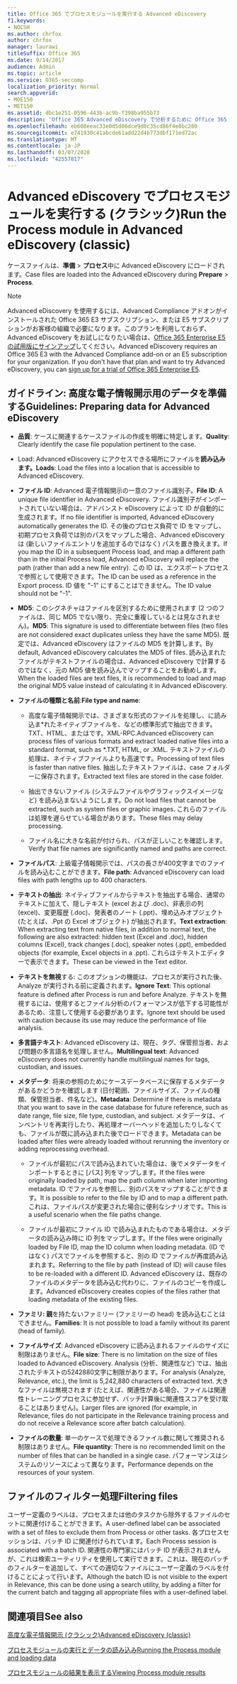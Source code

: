 ```yaml
---
title: Office 365 でプロセスモジュールを実行する Advanced eDiscovery
f1.keywords:
- NOCSH
ms.author: chrfox
author: chrfox
manager: laurawi
titleSuffix: Office 365
ms.date: 9/14/2017
audience: Admin
ms.topic: article
ms.service: O365-seccomp
localization_priority: Normal
search.appverid:
- MOE150
- MET150
ms.assetid: dbc1e251-0596-443b-ac9b-f398ba955b73
description: 'Office 365 Advanced eDiscovery で分析するために Office 365 データのケースファイルを準備するためのガイドラインについて説明します。  '
ms.openlocfilehash: eb608eeac33e0d5d06dce9d0c35cd86f4e0bc280
ms.sourcegitcommit: e741930c41abcde61add22d4b773dbf171ed72ac
ms.translationtype: MT
ms.contentlocale: ja-JP
ms.lasthandoff: 03/07/2020
ms.locfileid: "42557817"
---
```

# <a name="run-the-process-module-in-advanced-ediscovery-classic"></a><span data-ttu-id="88e80-103">Advanced eDiscovery でプロセスモジュールを実行する (クラシック)</span><span class="sxs-lookup"><span data-stu-id="88e80-103">Run the Process module in Advanced eDiscovery (classic)</span></span>

<span data-ttu-id="88e80-104">ケースファイルは、**準備** \> **プロセス**中に Advanced eDiscovery にロードされます。</span><span class="sxs-lookup"><span data-stu-id="88e80-104">Case files are loaded into the Advanced eDiscovery during **Prepare** \> **Process**.</span></span> 
  
> [!NOTE]
> <span data-ttu-id="88e80-p101">Advanced eDiscovery を使用するには、Advanced Compliance アドオンがインストールされた Office 365 E3 サブスクリプション、または E5 サブスクリプションがお客様の組織で必要になります。このプランを利用しておらず、Advanced eDiscovery をお試しになりたい場合は、[Office 365 Enterprise E5 の試用版にサインアップ](https://go.microsoft.com/fwlink/p/?LinkID=698279)してください。</span><span class="sxs-lookup"><span data-stu-id="88e80-p101">Advanced eDiscovery requires an Office 365 E3 with the Advanced Compliance add-on or an E5 subscription for your organization. If you don't have that plan and want to try Advanced eDiscovery, you can [sign up for a trial of Office 365 Enterprise E5](https://go.microsoft.com/fwlink/p/?LinkID=698279).</span></span> 
  
## <a name="guidelines-preparing-data-for-advanced-ediscovery"></a><span data-ttu-id="88e80-107">ガイドライン: 高度な電子情報開示用のデータを準備する</span><span class="sxs-lookup"><span data-stu-id="88e80-107">Guidelines: Preparing data for Advanced eDiscovery</span></span>

- <span data-ttu-id="88e80-108">**品質**: ケースに関連するケースファイルの作成を明確に特定します。</span><span class="sxs-lookup"><span data-stu-id="88e80-108">**Quality**: Clearly identify the case file population pertinent to the case.</span></span>
    
- <span data-ttu-id="88e80-109">Load: Advanced eDiscovery にアクセスできる場所にファイルを**読み込みます。**</span><span class="sxs-lookup"><span data-stu-id="88e80-109">**Loads**: Load the files into a location that is accessible to Advanced eDiscovery.</span></span>
    
- <span data-ttu-id="88e80-110">**ファイル ID**: Advanced 電子情報開示の一意のファイル識別子。</span><span class="sxs-lookup"><span data-stu-id="88e80-110">**File ID**: A unique file identifier in Advanced eDiscovery.</span></span> <span data-ttu-id="88e80-111">ファイル識別子がインポートされていない場合は、アドバンスト eDiscovery によって ID が自動的に生成されます。</span><span class="sxs-lookup"><span data-stu-id="88e80-111">If no file identifier is imported, Advanced eDiscovery automatically generates the ID.</span></span> <span data-ttu-id="88e80-112">その後のプロセス負荷で ID をマップし、初期プロセス負荷では別のパスをマップした場合、Advanced eDiscovery は (新しいファイルエントリを追加するのではなく) パスを置き換えます。</span><span class="sxs-lookup"><span data-stu-id="88e80-112">If you map the ID in a subsequent Process load, and map a different path than in the initial Process load, Advanced eDiscovery will replace the path (rather than add a new file entry).</span></span> <span data-ttu-id="88e80-113">この ID は、エクスポートプロセスで参照として使用できます。</span><span class="sxs-lookup"><span data-stu-id="88e80-113">The ID can be used as a reference in the Export process.</span></span> <span data-ttu-id="88e80-114">ID 値を "-1" にすることはできません。</span><span class="sxs-lookup"><span data-stu-id="88e80-114">The ID value should not be "-1".</span></span>
    
- <span data-ttu-id="88e80-115">**MD5**: このシグネチャはファイルを区別するために使用されます (2 つのファイルは、同じ MD5 でない限り、完全に重複しているとは見なされません)。</span><span class="sxs-lookup"><span data-stu-id="88e80-115">**MD5**: This signature is used to differentiate between files (two files are not considered exact duplicates unless they have the same MD5).</span></span> <span data-ttu-id="88e80-116">既定では、Advanced eDiscovery はファイルの MD5 を計算します。</span><span class="sxs-lookup"><span data-stu-id="88e80-116">By default, Advanced eDiscovery calculates the MD5 of files.</span></span> <span data-ttu-id="88e80-117">読み込まれたファイルがテキストファイルの場合は、Advanced eDiscovery で計算するのではなく、元の MD5 値を読み込んでマップすることをお勧めします。</span><span class="sxs-lookup"><span data-stu-id="88e80-117">When the loaded files are text files, it is recommended to load and map the original MD5 value instead of calculating it in Advanced eDiscovery.</span></span>
    
- <span data-ttu-id="88e80-118">**ファイルの種類と名前**:</span><span class="sxs-lookup"><span data-stu-id="88e80-118">**File type and name**:</span></span>
    
  - <span data-ttu-id="88e80-119">高度な電子情報開示では、さまざまな形式のファイルを処理し、に読み込ま\*れたネイティブファイルを、などの標準形式で抽出できます。TXT、HTML、またはです。XML-RPC.</span><span class="sxs-lookup"><span data-stu-id="88e80-119">Advanced eDiscovery can process files of various formats and extract loaded native files into a standard format, such as \*.TXT, HTML, or .XML.</span></span> <span data-ttu-id="88e80-120">テキストファイルの処理は、ネイティブファイルよりも高速です。</span><span class="sxs-lookup"><span data-stu-id="88e80-120">Processing of text files is faster than native files.</span></span> <span data-ttu-id="88e80-121">抽出したテキストファイルは、case フォルダーに保存されます。</span><span class="sxs-lookup"><span data-stu-id="88e80-121">Extracted text files are stored in the case folder.</span></span>
    
  - <span data-ttu-id="88e80-122">抽出できないファイル (システムファイルやグラフィックスイメージなど) を読み込まないようにします。</span><span class="sxs-lookup"><span data-stu-id="88e80-122">Do not load files that cannot be extracted, such as system files or graphic images.</span></span> <span data-ttu-id="88e80-123">これらのファイルは処理を遅らせている場合があります。</span><span class="sxs-lookup"><span data-stu-id="88e80-123">These files may delay processing.</span></span>
    
  - <span data-ttu-id="88e80-124">ファイル名に大きな名前が付けられ、パスが正しいことを確認します。</span><span class="sxs-lookup"><span data-stu-id="88e80-124">Verify that file names are significantly named and paths are correct.</span></span>
    
- <span data-ttu-id="88e80-125">**ファイルパス**: 上級電子情報開示では、パスの長さが400文字までのファイルを読み込むことができます。</span><span class="sxs-lookup"><span data-stu-id="88e80-125">**File path**: Advanced eDiscovery can load files with path lengths up to 400 characters.</span></span>
    
- <span data-ttu-id="88e80-126">**テキストの抽出**: ネイティブファイルからテキストを抽出する場合、通常のテキストに加えて、隠しテキスト (excel および .doc)、非表示の列 (excel)、変更履歴 (.doc)、発表者のノート (.ppt)、埋め込みオブジェクト (たとえば、.Ppt の Excel オブジェクト) が抽出されます。</span><span class="sxs-lookup"><span data-stu-id="88e80-126">**Text extraction**: When extracting text from native files, in addition to normal text, the following are also extracted: hidden text (Excel and .doc), hidden columns (Excel), track changes (.doc), speaker notes (.ppt), embedded objects (for example, Excel objects in a .ppt).</span></span> <span data-ttu-id="88e80-127">これらはテキストエディターで表示できます。</span><span class="sxs-lookup"><span data-stu-id="88e80-127">These can be viewed in the Text editor.</span></span>
    
- <span data-ttu-id="88e80-128">**テキストを無視**する: このオプションの機能は、プロセスが実行された後、Analyze が実行される前に定義されます。</span><span class="sxs-lookup"><span data-stu-id="88e80-128">**Ignore Text**: This optional feature is defined after Process is run and before Analyze.</span></span> <span data-ttu-id="88e80-129">テキストを無視するには、使用するとファイル分析のパフォーマンスが低下する可能性があるため、注意して使用する必要があります。</span><span class="sxs-lookup"><span data-stu-id="88e80-129">Ignore text should be used with caution because its use may reduce the performance of file analysis.</span></span>
    
- <span data-ttu-id="88e80-130">**多言語テキスト**: Advanced eDiscovery は、現在、タグ、保管担当者、および問題の多言語名を処理しません。</span><span class="sxs-lookup"><span data-stu-id="88e80-130">**Multilingual text**: Advanced eDiscovery does not currently handle multilingual names for tags, custodian, and issues.</span></span>
    
- <span data-ttu-id="88e80-131">**メタデータ**: 将来の参照のためにケースデータベースに保存するメタデータがあるかどうかを確認します (日付範囲、ファイルサイズ、ファイルの種類、保管担当者、件名など)。</span><span class="sxs-lookup"><span data-stu-id="88e80-131">**Metadata**: Determine if there is metadata that you want to save in the case database for future reference, such as date range, file size, file type, custodian, and subject.</span></span> <span data-ttu-id="88e80-132">メタデータは、インベントリを再実行したり、再処理オーバーヘッドを追加したりしなくても、ファイルが既に読み込まれた後でロードできます。</span><span class="sxs-lookup"><span data-stu-id="88e80-132">Metadata can be loaded after files were already loaded without rerunning the inventory or adding reprocessing overhead.</span></span> 
    
  - <span data-ttu-id="88e80-133">ファイルが最初にパスで読み込まれていた場合は、後でメタデータをインポートするときに [パス] 列をマップします。</span><span class="sxs-lookup"><span data-stu-id="88e80-133">If the files were originally loaded by path, map the path column when later importing metadata.</span></span> <span data-ttu-id="88e80-134">ID でファイルを参照し、別のパスをマップすることができます。</span><span class="sxs-lookup"><span data-stu-id="88e80-134">It is possible to refer to the file by ID and to map a different path.</span></span> <span data-ttu-id="88e80-135">これは、ファイルパスが変更された場合に便利なシナリオです。</span><span class="sxs-lookup"><span data-stu-id="88e80-135">This is a useful scenario when the file paths change.</span></span>
    
  - <span data-ttu-id="88e80-136">ファイルが最初にファイル ID で読み込まれたものである場合は、メタデータの読み込み時に ID 列をマップします。</span><span class="sxs-lookup"><span data-stu-id="88e80-136">If the files were originally loaded by File ID, map the ID column when loading metadata.</span></span> <span data-ttu-id="88e80-137">(ID ではなく) パスでファイルを参照すると、別の ID でファイルが再度読み込まれます。</span><span class="sxs-lookup"><span data-stu-id="88e80-137">Referring to the file by path (instead of ID) will cause files to be re-loaded with a different ID.</span></span> <span data-ttu-id="88e80-138">Advanced eDiscovery は、既存のファイルのメタデータを読み込む代わりに、ファイルのコピーを作成します。</span><span class="sxs-lookup"><span data-stu-id="88e80-138">Advanced eDiscovery creates copies of the files rather that loading metadata of the existing files.</span></span>
    
- <span data-ttu-id="88e80-139">**ファミリ: 親**を持たないファミリー (ファミリーの head) を読み込むことはできません。</span><span class="sxs-lookup"><span data-stu-id="88e80-139">**Families**: It is not possible to load a family without its parent (head of family).</span></span> 
    
- <span data-ttu-id="88e80-140">**ファイルサイズ**: Advanced eDiscovery に読み込まれるファイルのサイズに制限はありません。</span><span class="sxs-lookup"><span data-stu-id="88e80-140">**File size**: There is no limitation on the size of files loaded to Advanced eDiscovery.</span></span> <span data-ttu-id="88e80-141">Analysis (分析、関連性など) では、抽出されたテキストの5242880文字に制限があります。</span><span class="sxs-lookup"><span data-stu-id="88e80-141">For analysis (Analyze, Relevance, etc.), the limit is 5,242,880 characters of extracted text.</span></span> <span data-ttu-id="88e80-142">大きなファイルは無視されます (たとえば、関連性がある場合、ファイルは関連性トレーニングプロセスに参加せず、バッチ計算後に関連性スコアを受け取ることはありません)。</span><span class="sxs-lookup"><span data-stu-id="88e80-142">Larger files are ignored (for example, in Relevance, files do not participate in the Relevance training process and do not receive a Relevance score after batch calculation).</span></span>
    
- <span data-ttu-id="88e80-143">**ファイルの数量**: 単一のケースで処理できるファイル数に関して推奨される制限はありません。</span><span class="sxs-lookup"><span data-stu-id="88e80-143">**File quantity**: There is no recommended limit on the number of files that can be handled in a single case.</span></span> <span data-ttu-id="88e80-144">パフォーマンスはシステムのリソースによって異なります。</span><span class="sxs-lookup"><span data-stu-id="88e80-144">Performance depends on the resources of your system.</span></span> 
    
## <a name="filtering-files"></a><span data-ttu-id="88e80-145">ファイルのフィルター処理</span><span class="sxs-lookup"><span data-stu-id="88e80-145">Filtering files</span></span>

<span data-ttu-id="88e80-146">ユーザー定義のラベルは、プロセスまたは他のタスクから除外するファイルのセットに関連付けることができます。</span><span class="sxs-lookup"><span data-stu-id="88e80-146">A user-defined label can be associated with a set of files to exclude them from Process or other tasks.</span></span> <span data-ttu-id="88e80-147">各プロセスセッションは、バッチ ID に関連付けられています。</span><span class="sxs-lookup"><span data-stu-id="88e80-147">Each Process session is associated with a batch ID.</span></span> <span data-ttu-id="88e80-148">関連性の専門家にはバッチ ID が表示されませんが、これは検索ユーティリティを使用して実行できます。これは、現在のバッチのフィルターを追加して、すべての適切なファイルにユーザー定義のラベルを付けることによって行います。</span><span class="sxs-lookup"><span data-stu-id="88e80-148">Although the batch ID is not visible to the expert in Relevance, this can be done using a search utility, by adding a filter for the current batch and tagging all appropriate files with a user-defined label.</span></span> 
  
## <a name="see-also"></a><span data-ttu-id="88e80-149">関連項目</span><span class="sxs-lookup"><span data-stu-id="88e80-149">See also</span></span>

[<span data-ttu-id="88e80-150">高度な電子情報開示 (クラシック)</span><span class="sxs-lookup"><span data-stu-id="88e80-150">Advanced eDiscovery (classic)</span></span>](office-365-advanced-ediscovery.md)
  
[<span data-ttu-id="88e80-151">プロセスモジュールの実行とデータの読み込み</span><span class="sxs-lookup"><span data-stu-id="88e80-151">Running the Process module and loading data</span></span>](run-the-process-module-and-load-data-in-advanced-ediscovery.md)
  
[<span data-ttu-id="88e80-152">プロセスモジュールの結果を表示する</span><span class="sxs-lookup"><span data-stu-id="88e80-152">Viewing Process module results</span></span>](view-process-module-results-in-advanced-ediscovery.md)


